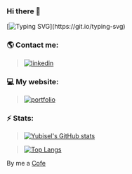 ### Hi there 👋

<!--
**Yubisel/yubisel** is a ✨ _special_ ✨ repository because its `README.md` (this file) appears on your GitHub profile.

Here are some ideas to get you started:

- 🔭 I’m currently working on ...
- 🌱 I’m currently learning ...
- 👯 I’m looking to collaborate on ...
- 🤔 I’m looking for help with ...
- 💬 Ask me about ...
- 📫 How to reach me: ...
- 😄 Pronouns: ...
- ⚡ Fun fact: ...
-->


[![Typing SVG](https://readme-typing-svg.herokuapp.com/?&color=8b72af&lines=Welcome+to+my+GitHub.)](https://git.io/typing-svg)
### 🌎 Contact me:
> [![linkedin](https://img.shields.io/badge/linkedin-8b72af?style=for-the-badge&logo=linkedin&logoColor=white)](https://www.linkedin.com/in/yubisel/)

### 💻 My website:
> [![portfolio]()](todo)

### ⚡ Stats:

> [![Yubisel's GitHub stats](https://github-readme-stats.vercel.app/api?username=yubisel&show_icons=true&?theme=dracula)](https://github.com/anuraghazra/github-readme-stats)

> [![Top Langs](https://github-readme-stats.vercel.app/api/top-langs/?username=yubisel&layout=compact&title_color=8b72af&icon_color=8b72af&bg_color=222&text_color=FFF&hide_border=true)](https://github.com/anuraghazra/github-readme-stats)



By me a [Cofe](https://ko-fi.com/yubisel) 


